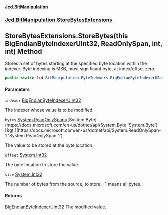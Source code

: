 #### [Jcd.BitManipulation](index.md 'index')
### [Jcd.BitManipulation](Jcd.BitManipulation.md 'Jcd.BitManipulation').[StoreBytesExtensions](Jcd.BitManipulation.StoreBytesExtensions.md 'Jcd.BitManipulation.StoreBytesExtensions')

## StoreBytesExtensions.StoreBytes(this BigEndianByteIndexerUInt32, ReadOnlySpan<byte>, int, int) Method

Stores a set of bytes starting at the specified byte location within the indexer.
Byte indexing is MSB, most significant byte, at index/offset zero.

```csharp
public static Jcd.BitManipulation.ByteIndexers.BigEndianByteIndexerUInt32 StoreBytes(this Jcd.BitManipulation.ByteIndexers.BigEndianByteIndexerUInt32 indexer, System.ReadOnlySpan<byte> bytes, int offset, int size=-1);
```
#### Parameters

<a name='Jcd.BitManipulation.StoreBytesExtensions.StoreBytes(thisJcd.BitManipulation.ByteIndexers.BigEndianByteIndexerUInt32,System.ReadOnlySpan_byte_,int,int).indexer'></a>

`indexer` [BigEndianByteIndexerUInt32](Jcd.BitManipulation.ByteIndexers.BigEndianByteIndexerUInt32.md 'Jcd.BitManipulation.ByteIndexers.BigEndianByteIndexerUInt32')

The indexer whose value is to be modified.

<a name='Jcd.BitManipulation.StoreBytesExtensions.StoreBytes(thisJcd.BitManipulation.ByteIndexers.BigEndianByteIndexerUInt32,System.ReadOnlySpan_byte_,int,int).bytes'></a>

`bytes` [System.ReadOnlySpan&lt;](https://docs.microsoft.com/en-us/dotnet/api/System.ReadOnlySpan-1 'System.ReadOnlySpan`1')[System.Byte](https://docs.microsoft.com/en-us/dotnet/api/System.Byte 'System.Byte')[&gt;](https://docs.microsoft.com/en-us/dotnet/api/System.ReadOnlySpan-1 'System.ReadOnlySpan`1')

The value to be stored at the byte location.

<a name='Jcd.BitManipulation.StoreBytesExtensions.StoreBytes(thisJcd.BitManipulation.ByteIndexers.BigEndianByteIndexerUInt32,System.ReadOnlySpan_byte_,int,int).offset'></a>

`offset` [System.Int32](https://docs.microsoft.com/en-us/dotnet/api/System.Int32 'System.Int32')

The byte location to store the value.

<a name='Jcd.BitManipulation.StoreBytesExtensions.StoreBytes(thisJcd.BitManipulation.ByteIndexers.BigEndianByteIndexerUInt32,System.ReadOnlySpan_byte_,int,int).size'></a>

`size` [System.Int32](https://docs.microsoft.com/en-us/dotnet/api/System.Int32 'System.Int32')

The number of bytes from the source, to store. -1 means all bytes.

#### Returns
[BigEndianByteIndexerUInt32](Jcd.BitManipulation.ByteIndexers.BigEndianByteIndexerUInt32.md 'Jcd.BitManipulation.ByteIndexers.BigEndianByteIndexerUInt32')
The modified value.